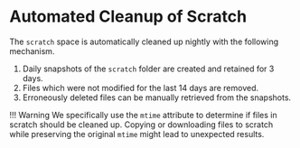 # Automated Cleanup of Scratch

The `scratch` space is automatically cleaned up nightly with the following mechanism.

1. Daily snapshots of the `scratch` folder are created and retained for 3 days.
2. Files which were not modified for the last 14 days are removed.
3. Erroneously deleted files can be manually retrieved from the snapshots.

!!! Warning
    We specifically use the `mtime` attribute to determine if files in scratch 
    should be cleaned up. Copying or downloading files to scratch while preserving 
    the original `mtime` might lead to unexpected results.